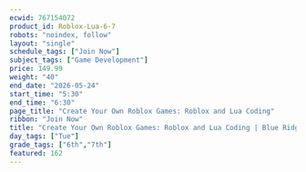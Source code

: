```yaml
---
ecwid: 767154072
product_id: Roblox-Lua-6-7
robots: "noindex, follow"
layout: "single"
schedule_tags: ["Join Now"]
subject_tags: ["Game Development"]
price: 149.99
weight: "40"
end_date: "2026-05-24"
start_time: "5:30"
end_time: "6:30"
page_title: "Create Your Own Roblox Games: Roblox and Lua Coding"
ribbon: "Join Now"
title: "Create Your Own Roblox Games: Roblox and Lua Coding | Blue Ridge Boost"
day_tags: ["Tue"]
grade_tags: ["6th","7th"]
featured: 162
---
```

